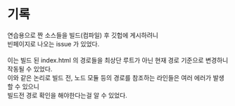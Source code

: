# 기록

연습용으로 짠 소스들을 빌드(컴파일) 후 깃헙에 게시하려니  
빈페이지로 나오는 issue 가 있었다.  
</br>
이는 빌드 된 index.html 의 경로들을 최상단 루트가 아닌 현재 경로 기준으로 변경하니 작동될 수 있었다.  
이와 같은 논리로 빌드 전, 노드 모듈 등의 경로를 참조하는 라인들은 여러 에러가 발생할 수 있으니  
빌드전 경로 확인을 해야한다는걸 알 수 있었다.
